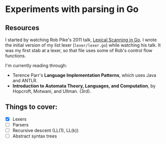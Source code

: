 # Experiments with parsing in Go

## Resources
I started by watching Rob Pike's 2011 talk,
[Lexical Scanning in Go](https://www.youtube.com/watch?v=HxaD_trXwRE).
I wrote the initial version of my list lexer (`lexer/lexer.go`) while watching his talk.
It was my first stab at a lexer, so that file uses some of Rob's control flow functions.

I'm currently reading through:

- Terence Parr's **Language Implementation Patterns**, which uses Java and ANTLR.
- **Introduction to Automata Theory, Languages, and Computation**, by Hopcroft, Motwani, and Ullman. (3rd).

## Things to cover:

- [x] Lexers
- [ ] Parsers
- [ ] Recursive descent (LL(1), LL(k))
- [ ] Abstract syntax trees
